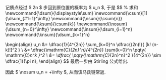 记质点经过 $ 2n $ 步回到原位置的概率为 $ u_n $, 于是
$$
% 求和
\newcommand{\dsum}{\displaystyle\sum}
\newcommand{\csum}[1]{\dsum_{#1=1}^\infty}
\newcommand{\nsum}{\csum{n}}
\newcommand{\ksum}{\csum{k}}
\newcommand{\nosum}{\dsum_{n=0}^\infty}
\newcommand{\insum}{\dsum_{i=1}^n}
\newcommand{\knsum}{\dsum_{k=1}^n}



\begin{align}
u_n &= \dfrac{1}{4^{2n}} \sum_{k=0}^n \dfrac{(2n)!}{
	[k! (n-k)!]^2
} \\
&= \dfrac{\mathrm{C}_{2n}^n}{4^{2n}} \sum_{k=0}^n \pqty{
	\mathrm{C}_n^k
}^2 \\
&= \dfrac{
	\pqty{\mathrm{C}_{2n}^n}^2
}{4^{2n}} \sim \dfrac{1}{\pi n},
\end{align}
$$
最后一步由 Stirling 公式给出.

因此 $ \nosum u_n = +\infty $, 从而该马氏链常返.